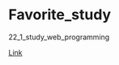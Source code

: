 # Favorite_study
22_1_study_web_programming

<a href = "https://redbuttonking.github.io/Favorite_study/" target="_blank">Link</a>
